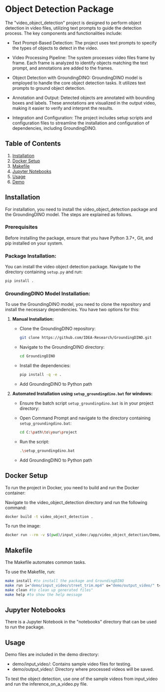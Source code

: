 # Object Detection Package

The "video_object_detection" project is designed to perform object detection in video files, utilizing text prompts to guide the detection process. The key components and functionalities include:

- Text Prompt-Based Detection: The project uses text prompts to specify the types of objects to detect in the video. 

- Video Processing Pipeline: The system processes video files frame by frame. Each frame is analyzed to identify objects matching the text prompt, and annotations are added to the frames.

- Object Detection with GroundingDINO: GroundingDINO model is employed to handle the core object detection tasks. It utilizes text prompts to ground object detection.

- Annotation and Output: Detected objects are annotated with bounding boxes and labels. These annotations are visualized in the output video, making it easier to verify and interpret the results.

- Integration and Configuration: The project includes setup scripts and configuration files to streamline the installation and configuration of dependencies, including GroundingDINO.

## Table of Contents

1. [Installation](#installation)
2. [Docker Setup](#docker-setup)
3. [Makefile](#makefile)
4. [Jupyter Notebooks](#jupyter-notebooks)
5. [Usage](#usage)
6. [Demo](#demo)


## Installation

For installation, you need to install the video_object_detection package and the GroundingDINO model. The steps are explained as follows.

### Prerequisites

Before installing the package, ensure that you have Python 3.7+, Git, and pip installed on your system.

### Package Installation:

You can install the video object detection package. Navigate to the directory containing `setup.py` and run:

```sh
pip install .
```

### GroundingDINO Model Installation:

To use the GroundingDINO model, you need to clone the repository and install the necessary dependencies. You have two options for this:

1. **Manual Installation:**

   - Clone the GroundingDINO repository:

     ```sh
     git clone https://github.com/IDEA-Research/GroundingDINO.git
     ```

   - Navigate to the GroundingDINO directory:

     ```sh
     cd GroundingDINO
     ```
 
   - Install the dependencies:

     ```sh
     pip install -q -e .
     ```
   
   - Add GroundingDINO to Python path 

2. **Automated Installation using `setup_groundingdino.bat` for windows:**

   - Ensure the batch script `setup_groundingdino.bat` is in your project directory:
   - Open Command Prompt and navigate to the directory containing `setup_groundingdino.bat`:

     ```sh
     cd C:\path\to\your\project
     ```

   - Run the script:

     ```sh
     .\setup_groundingdino.bat
     ```

   - Add GroundingDINO to Python path
   

## Docker Setup
To run the project in Docker, you need to build and run the Docker container:

Navigate to the video_object_detection directory and run the following command:

```sh
docker build -t video_object_detection .
```
To run the image:
```sh
docker run --rm -v $(pwd)/input_video:/app/video_object_detection/Demo/input_video -v $(pwd)/output_video:/app/video_object_detection/Demo/output_video video-object-detection -i /app/video_object_detection/object_detector/Demo/input_video/street_trim.mp4 -o /app/video_object_detection/object_detector/Demo/output_video -t "all cars"
```

## Makefile
The Makefile automates common tasks.

To use the Makefile, run:
```sh
make install #to install the package and GroundingDINO
make run i="demo/input_video/street_trim.mp4" o="demo/output_video/" t="men" #to run the package
make clean #to clean up generated files"
make help #to show the help message 
```
## Jupyter Notebooks
There is a Jupyter Notebook in the "notebooks" directory that can be used to run the package.  

## Usage
Demo files are included in the demo directory:

- demo/input_video/: Contains sample video files for testing.
- demo/output_video/: Directory where processed videos will be saved.

To test the object detection, use one of the sample videos from input_video and run the inference_on_a_video.py file.





